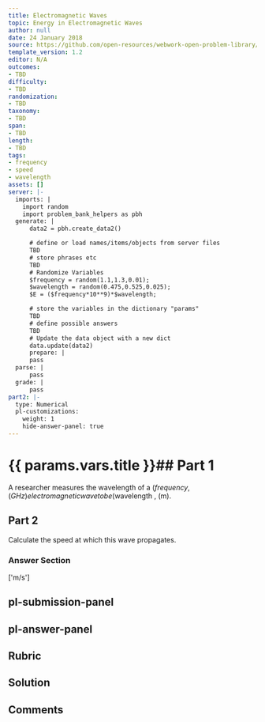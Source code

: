 ```yaml
---
title: Electromagnetic Waves
topic: Energy in Electromagnetic Waves
author: null
date: 24 January 2018
source: https://github.com/open-resources/webwork-open-problem-library/tree/master/Contrib/BrockPhysics/College_Physics_Urone/24.Electromagnetic_Waves/24-04.Energy_in_Electromagnetic_Waves/NU_U17_24_04_018.pg
template_version: 1.2
editor: N/A
outcomes:
- TBD
difficulty:
- TBD
randomization:
- TBD
taxonomy:
- TBD
span:
- TBD
length:
- TBD
tags:
- frequency
- speed
- wavelength
assets: []
server: |-
  imports: |
    import random
    import problem_bank_helpers as pbh
  generate: |
      data2 = pbh.create_data2()

      # define or load names/items/objects from server files
      TBD
      # store phrases etc
      TBD
      # Randomize Variables
      $frequency = random(1.1,1.3,0.01);
      $wavelength = random(0.475,0.525,0.025);
      $E = ($frequency*10**9)*$wavelength;

      # store the variables in the dictionary "params"
      TBD
      # define possible answers
      TBD
      # Update the data object with a new dict
      data.update(data2)
      prepare: |
      pass
  parse: |
      pass
  grade: |
      pass
part2: |-
  type: Numerical
  pl-customizations:
    weight: 1
    hide-answer-panel: true
---
```


# {{ params.vars.title }}## Part 1 
A researcher measures the wavelength of a ($frequency , (GHz) electromagnetic wave to be ($wavelength , (m). 
## Part 2 
Calculate the speed at which this wave propagates. 


### Answer Section 
['m/s']

## pl-submission-panel 


## pl-answer-panel 


## Rubric 


## Solution 


## Comments 


